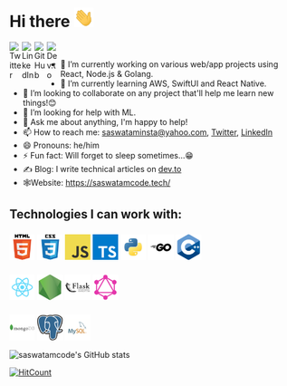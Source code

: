 # Hi there <img src="https://github.com/ABSphreak/ABSphreak/blob/master/gifs/Hi.gif" width="35px">
<a href="https://twitter.com/saswatamcode"><img align="left" alt="Twitter" width="22px" src="https://cdn.jsdelivr.net/npm/simple-icons@v3/icons/twitter.svg" /></a><a href="https://www.linkedin.com/in/saswatamcode/"><img align="left" alt="LinkedIn" width="22px" src="https://cdn.jsdelivr.net/npm/simple-icons@v3/icons/linkedin.svg" /></a><a href="https://github.com/saswatamcode"><img align="left" alt="GitHub" width="22px" src="https://cdn.jsdelivr.net/npm/simple-icons@v3/icons/github.svg" /></a> <a href="https://dev.to/saswatamcode"><img align="left" alt="Dev.to" width="24px" src="https://cdn.jsdelivr.net/npm/simple-icons@v3/icons/dev-dot-to.svg" /></a>
<br />

- 🔭 I’m currently working on various web/app projects using React, Node.js & Golang.
- 🌱 I’m currently learning AWS, SwiftUI and React Native.
- 👯 I’m looking to collaborate on any project that'll help me learn new things!😊
- 🤔 I’m looking for help with ML.
- 💬 Ask me about anything, I'm happy to help!
- 📫 How to reach me: saswataminsta@yahoo.com, [Twitter](https://twitter.com/saswatamcode), [LinkedIn](https://www.linkedin.com/in/saswatamcode/)
- 😄 Pronouns: he/him
- ⚡ Fun fact: Will forget to sleep sometimes...😁
- ✍️ Blog: I write technical articles on [dev.to](https://dev.to/saswatamcode)
- 🕸Website: https://saswatamcode.tech/

## Technologies I can work with:

### 
<code><img height="45" src="https://raw.githubusercontent.com/github/explore/80688e429a7d4ef2fca1e82350fe8e3517d3494d/topics/html/html.png"></code>
<code><img height="45" src="https://raw.githubusercontent.com/github/explore/80688e429a7d4ef2fca1e82350fe8e3517d3494d/topics/css/css.png"></code>
<code><img height="45" src="https://raw.githubusercontent.com/github/explore/80688e429a7d4ef2fca1e82350fe8e3517d3494d/topics/javascript/javascript.png"></code>
<code><img height="45" src="https://raw.githubusercontent.com/github/explore/80688e429a7d4ef2fca1e82350fe8e3517d3494d/topics/typescript/typescript.png"></code>
<code><img height="45" src="https://raw.githubusercontent.com/github/explore/80688e429a7d4ef2fca1e82350fe8e3517d3494d/topics/python/python.png"></code>
<code><img height="45" src="https://raw.githubusercontent.com/github/explore/80688e429a7d4ef2fca1e82350fe8e3517d3494d/topics/go/go.png"></code>
<code><img height="45" src="https://raw.githubusercontent.com/github/explore/80688e429a7d4ef2fca1e82350fe8e3517d3494d/topics/cpp/cpp.png"></code>

### 
<code><img height="45" src="https://raw.githubusercontent.com/github/explore/80688e429a7d4ef2fca1e82350fe8e3517d3494d/topics/react/react.png"></code>
<code><img height="45" src="https://raw.githubusercontent.com/github/explore/80688e429a7d4ef2fca1e82350fe8e3517d3494d/topics/nodejs/nodejs.png"></code>
<code><img height="45" src="https://raw.githubusercontent.com/github/explore/80688e429a7d4ef2fca1e82350fe8e3517d3494d/topics/flask/flask.png"></code>
<code><img height="45" src="https://raw.githubusercontent.com/github/explore/80688e429a7d4ef2fca1e82350fe8e3517d3494d/topics/graphql/graphql.png"></code>

### 
<code><img height="45" src="https://raw.githubusercontent.com/github/explore/80688e429a7d4ef2fca1e82350fe8e3517d3494d/topics/mongodb/mongodb.png"></code>
<code><img height="45" src="https://raw.githubusercontent.com/github/explore/80688e429a7d4ef2fca1e82350fe8e3517d3494d/topics/postgresql/postgresql.png"></code>
<code><img height="45" src="https://raw.githubusercontent.com/github/explore/80688e429a7d4ef2fca1e82350fe8e3517d3494d/topics/mysql/mysql.png"></code>

![saswatamcode's GitHub stats](https://github-readme-stats.vercel.app/api?username=saswatamcode&show_icons=true&hide=["issues"]&theme=tokyonight)

[![HitCount](http://hits.dwyl.com/saswatamcode/saswatamcode.svg)](http://hits.dwyl.com/saswatamcode/saswatamcode)

<!--
**saswatamcode/saswatamcode** is a ✨ _special_ ✨ repository because its `README.md` (this file) appears on your GitHub profile.

Here are some ideas to get you started:

- 🔭 I’m currently working on ...
- 🌱 I’m currently learning ...
- 👯 I’m looking to collaborate on ...
- 🤔 I’m looking for help with ...
- 💬 Ask me about ...
- 📫 How to reach me: ...
- 😄 Pronouns: ...
- ⚡ Fun fact: ...
-->

